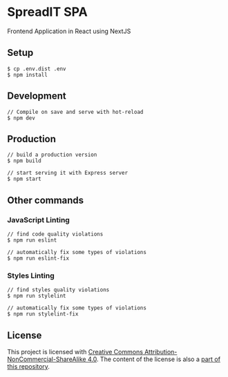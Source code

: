 # SpreadIT SPA

Frontend Application in React using NextJS

## Setup

```
$ cp .env.dist .env
$ npm install
```

## Development

```
// Compile on save and serve with hot-reload
$ npm dev
```

## Production

```
// build a production version
$ npm build

// start serving it with Express server
$ npm start
```

## Other commands

### JavaScript Linting

```
// find code quality violations
$ npm run eslint

// automatically fix some types of violations
$ npm run eslint-fix
```

### Styles Linting

```
// find styles quality violations
$ npm run stylelint

// automatically fix some types of violations
$ npm run stylelint-fix
```

## License

This project is licensed with 
[Creative Commons Attribution-NonCommercial-ShareAlike 4.0](https://creativecommons.org/licenses/by-nc-sa/4.0/deed.en).
The content of the license is also a [part of this repository](LICENSE.md).